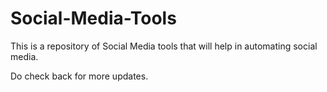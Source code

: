 # Social-Media-Tools
 This is a repository of Social Media tools that will help in automating social media.

Do check back for more updates.